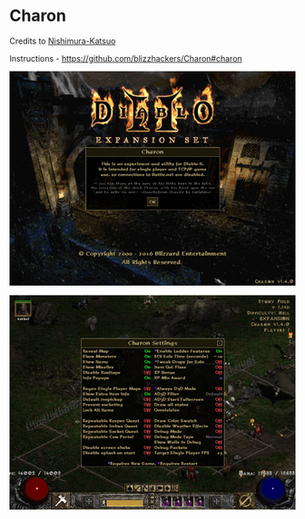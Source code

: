 # Charon

Credits to [Nishimura-Katsuo](https://github.com/Nishimura-Katsuo/)

Instructions - https://github.com/blizzhackers/Charon#charon


![disclaimer](assets/disclaimer.jpg)

![settings](assets/settings.jpg)
